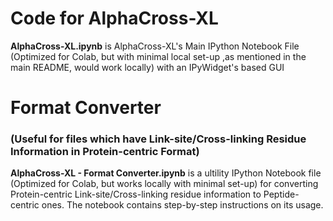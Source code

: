 # Code for AlphaCross-XL
**AlphaCross-XL.ipynb** is AlphaCross-XL's Main IPython Notebook File (Optimized for Colab, but with minimal local set-up ,as mentioned in the main README, would work locally) with an IPyWidget's based GUI

# Format Converter 
### (Useful for files which have Link-site/Cross-linking Residue Information in Protein-centric Format)
**AlphaCross-XL - Format Converter.ipynb** is a ultility IPython Notebook file (Optimized for Colab, but works locally with minimal set-up) for converting Protein-centric Link-site/Cross-linking residue information to Peptide-centric ones. The notebook contains step-by-step instructions on its usage.

